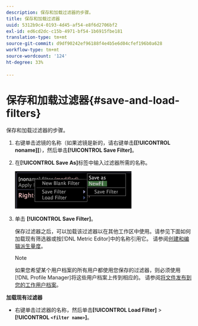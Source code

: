 ```yaml
---
description: 保存和加载过滤器的步骤。
title: 保存和加载过滤器
uuid: 5312b9c4-0193-4d45-af54-e8f6d2706bf2
exl-id: ed6cd2dc-c15b-4971-bf54-1b6915fbe181
translation-type: tm+mt
source-git-commit: d9df90242ef96188f4e4b5e6d04cfef196b0a628
workflow-type: tm+mt
source-wordcount: '124'
ht-degree: 33%

---
```


# 保存和加载过滤器{#save-and-load-filters}

保存和加载过滤器的步骤。

1. 右键单击滤镜的名称（如果滤镜是新的，请右键单击&#x200B;**\[[!UICONTROL noname]\]**），然后单击&#x200B;**[!UICONTROL Save Filter]**。
1. 在&#x200B;**[!UICONTROL Save As]**&#x200B;标签中输入过滤器所需的名称。

   ![步骤信息](assets/vis_FilterEditor_SaveFilter.png)

1. 单击 **[!UICONTROL Save Filter]**。

   保存过滤器之后，可以加载该过滤器以在其他工作区中使用。请参见下面如何加载现有筛选器或按[!DNL Metric Editor]中的名称引用它。 请参阅[创建和编辑派生量度](../../../../home/c-get-started/c-admin-intrf/c-prof-mgr/c-drvd-mtrcs.md#concept-e41723b342a849309874b26232224a40)。

   >[!NOTE]
   >
   >如果您希望某个用户档案的所有用户都使用您保存的过滤器，则必须使用[!DNL Profile Manager]将这些用户档案上传到相应的。 请参阅[将文件发布到您的工作用户档案](../../../../home/c-get-started/c-admin-intrf/c-prof-mgr/t-pub-files-wkg-prof.md#task-a0106e010c834d16bd60eef4721b6af9)。

**加载现有过滤器**

* 右键单击过滤器的名称，然后单击&#x200B;**[!UICONTROL Load Filter]** > **[!UICONTROL `<filter name>`]**。
